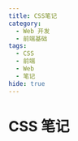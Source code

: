 ```yaml
---
title: CSS笔记
category:
  - Web 开发
  - 前端基础
tags:
  - CSS
  - 前端
  - Web
  - 笔记
hide: true
---
```


# CSS 笔记
